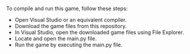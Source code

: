 To compile and run this game, follow these steps:

* Open Visual Studio or an equivalent compiler.
* Download the game files from this repository.
* In Visual Studio, open the downloaded game files using File Explorer.
* Locate and open the main.py file.
* Run the game by executing the main.py file.
